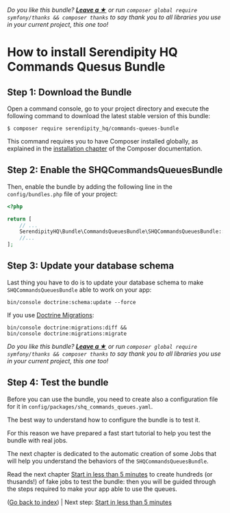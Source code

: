 *Do you like this bundle? [**Leave a &#9733;**](#js-repo-pjax-container) or run `composer global require symfony/thanks && composer thanks` to say thank you to all libraries you use in your current project, this one too!*

How to install Serendipity HQ Commands Quesus Bundle
====================================================

Step 1: Download the Bundle
---------------------------

Open a command console, go to your project directory and execute the
following command to download the latest stable version of this bundle:

```console
$ composer require serendipity_hq/commands-queues-bundle
```

This command requires you to have Composer installed globally, as explained in the
 [installation chapter](https://getcomposer.org/doc/00-intro.md) of the Composer documentation.

Step 2: Enable the SHQCommandsQueuesBundle
------------------------------------------

Then, enable the bundle by adding the following line in the `config/bundles.php` file of your project:

```php
<?php

return [
    // ...
    SerendipityHQ\Bundle\CommandsQueuesBundle\SHQCommandsQueuesBundle::class => ['all' => true],
    //...
];
```

Step 3: Update your database schema
-----------------------------------

Last thing you have to do is to update your database schema to make `SHQCommandsQueuesBundle` able to work on your app:

    bin/console doctrine:schema:update --force

If you use [Doctrine Migrations](http://symfony.com/doc/current/bundles/DoctrineMigrationsBundle/index.html):

    bin/console doctrine:migrations:diff &&
    bin/console doctrine:migrations:migrate

*Do you like this bundle? [**Leave a &#9733;**](#js-repo-pjax-container) or run `composer global require symfony/thanks && composer thanks` to say thank you to all libraries you use in your current project, this one too!*

Step 4: Test the bundle
-----------------------

Before you can use the bundle, you need to create also a configuration file for it in `config/packages/shq_commands_queues.yaml`.

The best way to understand how to configure the bundle is to test it.

For this reason we have prepared a fast start tutorial to help you test the bundle with real jobs.

The next chapter is dedicated to the automatic creation of some Jobs that will help you understand the behaviors of the `SHQCommandsQueuesBundle`.

Read the next chapter [Start in less than 5 minutes](20-Fast-Start.md) to create hundreds (or thusands!) of fake jobs to test the bundle: then you will be guided through the steps required to make your app able to use the queues.

([Go back to index](00-Index.md)) | Next step: [Start in less than 5 minutes](20-Fast-Start.md)
